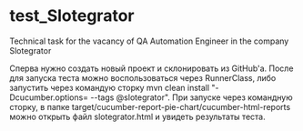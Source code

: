 # test_Slotegrator
Technical task for the vacancy of QA Automation Engineer in the company Slotegrator

Сперва нужно создать новый проект и склонировать из GitHub'а. После для запуска теста можно воспользоваться через RunnerClass, либо запустить через командую сторку mvn clean install "-Dcucumber.options= --tags @slotegrator". 
При запуске через командную сторку, в папке target/cucumber-report-pie-chart/cucumber-html-reports можно открыть файл slotegrator.html и увидеть результаты теста.
